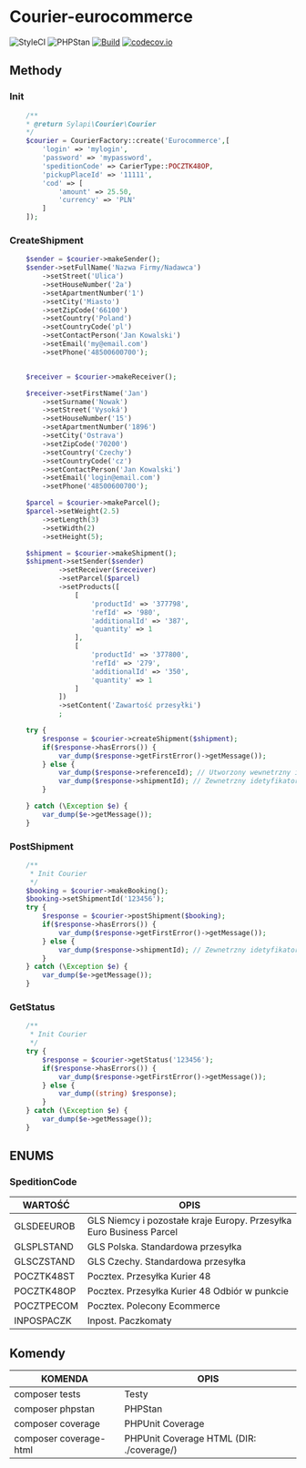 # Courier-eurocommerce

![StyleCI](https://github.styleci.io/repos/0000000/shield?style=flat&style=flat) ![PHPStan](https://img.shields.io/badge/PHPStan-level%205-brightgreen.svg?style=flat) [![Build](https://github.com/sylapi/courier-eurocommerce/actions/workflows/build.yaml/badge.svg?event=push)](https://github.com/sylapi/courier-eurocommerce/actions/workflows/build.yaml) [![codecov.io](https://codecov.io/github/sylapi/courier-eurocommerce/coverage.svg)](https://codecov.io/github/sylapi/courier-eurocommerce/)

## Methody

### Init

```php
    /**
    * @return Sylapi\Courier\Courier
    */
    $courier = CourierFactory::create('Eurocommerce',[
        'login' => 'mylogin',
        'password' => 'mypassword',
        'speditionCode' => CarierType::POCZTK48OP,
        'pickupPlaceId' => '11111',
        'cod' => [
            'amount' => 25.50,
            'currency' => 'PLN'
        ]
    ]);

```

### CreateShipment

```php
    $sender = $courier->makeSender();
    $sender->setFullName('Nazwa Firmy/Nadawca')
        ->setStreet('Ulica')
        ->setHouseNumber('2a')
        ->setApartmentNumber('1')
        ->setCity('Miasto')
        ->setZipCode('66100')
        ->setCountry('Poland')
        ->setCountryCode('pl')
        ->setContactPerson('Jan Kowalski')
        ->setEmail('my@email.com')
        ->setPhone('48500600700');


    $receiver = $courier->makeReceiver();

    $receiver->setFirstName('Jan')
        ->setSurname('Nowak')
        ->setStreet('Vysoká')
        ->setHouseNumber('15')
        ->setApartmentNumber('1896')
        ->setCity('Ostrava')
        ->setZipCode('70200')
        ->setCountry('Czechy')
        ->setCountryCode('cz')
        ->setContactPerson('Jan Kowalski')
        ->setEmail('login@email.com')
        ->setPhone('48500600700');

    $parcel = $courier->makeParcel();
    $parcel->setWeight(2.5)
        ->setLength(3)
        ->setWidth(2)
        ->setHeight(5);

    $shipment = $courier->makeShipment();
    $shipment->setSender($sender)
            ->setReceiver($receiver)
            ->setParcel($parcel)
            ->setProducts([
                [
                    'productId' => '377798',
                    'refId' => '980',
                    'additionalId' => '387',
                    'quantity' => 1
                ],
                [
                    'productId' => '377800',
                    'refId' => '279',
                    'additionalId' => '350',
                    'quantity' => 1
                ]
            ])
            ->setContent('Zawartość przesyłki')
            ;

    try {
        $response = $courier->createShipment($shipment);
        if($response->hasErrors()) {
            var_dump($response->getFirstError()->getMessage());
        } else {
            var_dump($response->referenceId); // Utworzony wewnetrzny idetyfikator zamowienia
            var_dump($response->shipmentId); // Zewnetrzny idetyfikator zamowienia
        }

    } catch (\Exception $e) {
        var_dump($e->getMessage());
    }
```

### PostShipment

```php
    /**
     * Init Courier
     */
    $booking = $courier->makeBooking();
    $booking->setShipmentId('123456');
    try {
        $response = $courier->postShipment($booking);
        if($response->hasErrors()) {
            var_dump($response->getFirstError()->getMessage());
        } else {
            var_dump($response->shipmentId); // Zewnetrzny idetyfikator zamowienia
        }
    } catch (\Exception $e) {
        var_dump($e->getMessage());
    }
```

### GetStatus

```php
    /**
     * Init Courier
     */
    try {
        $response = $courier->getStatus('123456');
        if($response->hasErrors()) {
            var_dump($response->getFirstError()->getMessage());
        } else {
            var_dump((string) $response);
        }
    } catch (\Exception $e) {
        var_dump($e->getMessage());
    }
```

## ENUMS

### SpeditionCode

| WARTOŚĆ | OPIS |
| ------ | ------ |
| GLSDEEUROB | GLS Niemcy i pozostałe kraje Europy. Przesyłka Euro Business Parcel |
| GLSPLSTAND | GLS Polska. Standardowa przesyłka |
| GLSCZSTAND | GLS Czechy. Standardowa przesyłka |
| POCZTK48ST | Pocztex. Przesyłka Kurier 48 |
| POCZTK48OP | Pocztex. Przesyłka Kurier 48 Odbiór w punkcie |
| POCZTPECOM | Pocztex. Polecony Ecommerce |
| INPOSPACZK | Inpost. Paczkomaty |

## Komendy

| KOMENDA | OPIS |
| ------ | ------ |
| composer tests | Testy |
| composer phpstan |  PHPStan |
| composer coverage | PHPUnit Coverage |
| composer coverage-html | PHPUnit Coverage HTML (DIR: ./coverage/) |
